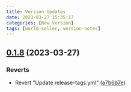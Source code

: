 ```yaml
---
title: Version Updates
date: 2023-03-27 15:35:17
categories: [New Version]
tags: [world-seller, version-notes]
---
```



## [0.1.8](https://github.com/WorldSellerGame/world-seller/compare/v0.1.7...v0.1.8) (2023-03-27)


### Reverts

* Revert "Update release-tags.yml" ([a7b6b7e](https://github.com/WorldSellerGame/world-seller/commit/a7b6b7e2722a9c76e60d5ff6d7c966b2da3befdf))




